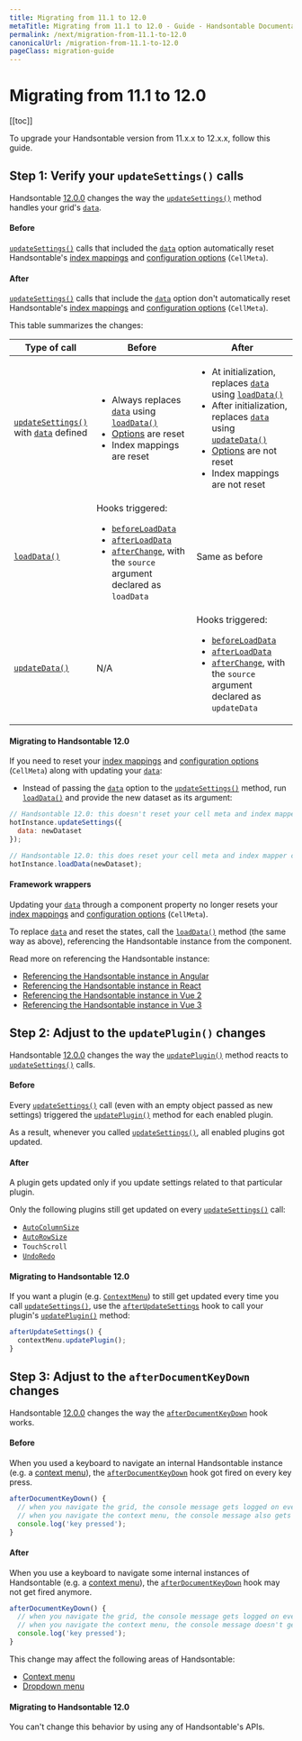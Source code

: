 ```yaml
---
title: Migrating from 11.1 to 12.0
metaTitle: Migrating from 11.1 to 12.0 - Guide - Handsontable Documentation
permalink: /next/migration-from-11.1-to-12.0
canonicalUrl: /migration-from-11.1-to-12.0
pageClass: migration-guide
---
```


# Migrating from 11.1 to 12.0

[[toc]]

To upgrade your Handsontable version from 11.x.x to 12.x.x, follow this guide.

## Step 1: Verify your `updateSettings()` calls

Handsontable [12.0.0](https://github.com/handsontable/handsontable/releases/tag/12.0.0) changes the way the [`updateSettings()`](@/api/core.md#updatesettings) method handles your grid's [`data`](@/api/options.md#data).

#### Before

[`updateSettings()`](@/api/core.md#updatesettings) calls that included the [`data`](@/api/options.md#data) option automatically reset Handsontable's [index mappings](@/api/indexmapper.md) and [configuration options](@/guides/getting-started/setting-options.md) (`CellMeta`).

#### After

[`updateSettings()`](@/api/core.md#updatesettings) calls that include the [`data`](@/api/options.md#data) option don't automatically reset Handsontable's [index mappings](@/api/indexmapper.md) and [configuration options](@/guides/getting-started/setting-options.md) (`CellMeta`).

This table summarizes the changes:

| Type of call                                                                                                                                  | Before                                                                                                                                                                                                                                               | After                                                                                                                                                                                                                                                                                                                                                                |
| --------------------------------------------------------------------------------------------------------------------------------------------- | ---------------------------------------------------------------------------------------------------------------------------------------------------------------------------------------------------------------------------------------------------- | -------------------------------------------------------------------------------------------------------------------------------------------------------------------------------------------------------------------------------------------------------------------------------------------------------------------------------------------------------------------- |
| <span style="white-space: nowrap;">[`updateSettings()`](@/api/core.md#updatesettings)</span><br> with [`data`](@/api/options.md#data) defined | <ul><li>Always replaces [`data`](@/api/options.md#data) using [`loadData()`](@/api/core.md#loaddata)</li><li>[Options](@/guides/getting-started/setting-options.md) are reset</li><li>Index mappings are reset</li></ul>                             | <ul><li>At initialization, replaces [`data`](@/api/options.md#data) using [`loadData()`](@/api/core.md#loaddata)</li><li>After initialization, replaces [`data`](@/api/options.md#data) using [`updateData()`](@/api/core.md#updatedata)</li><li>[Options](@/guides/getting-started/setting-options.md) are not reset</li><li>Index mappings are not reset</li></ul> |
| <span style="white-space: nowrap;">[`loadData()`](@/api/core.md#loaddata)</span>                                                              | Hooks triggered:<ul><li>[`beforeLoadData`](@/api/hooks.md#beforeloaddata)</li><li>[`afterLoadData`](@/api/hooks.md#afterloaddata)</li><li>[`afterChange`](@/api/hooks.md#afterchange), with the `source` argument declared as `loadData`</li></ul> | Same as before                                                                                                                                                                                                                                                                                                                                                       |
| <span style="white-space: nowrap;">[`updateData()`](@/api/core.md#updatedata)</span>                                                          | N/A                                                                                                                                                                                                                                                  | Hooks triggered:<ul><li>[`beforeLoadData`](@/api/hooks.md#beforeloaddata)</li><li>[`afterLoadData`](@/api/hooks.md#afterloaddata)</li><li>[`afterChange`](@/api/hooks.md#afterchange), with the `source` argument declared as `updateData`</li></ul>                                                                                                               |

#### Migrating to Handsontable 12.0

If you need to reset your [index mappings](@/api/indexmapper.md) and [configuration options](@/guides/getting-started/setting-options.md) (`CellMeta`) along with updating your [`data`](@/api/options.md#data):

- Instead of passing the [`data`](@/api/options.md#data) option to the [`updateSettings()`](@/api/core.md#updatesettings) method, run [`loadData()`](@/api/core.md#loadData) and provide the new dataset as its argument:
```js
// Handsontable 12.0: this doesn't reset your cell meta and index mapper configuration
hotInstance.updateSettings({
  data: newDataset
});

// Handsontable 12.0: this does reset your cell meta and index mapper configuration
hotInstance.loadData(newDataset);
```

#### Framework wrappers

Updating your [`data`](@/api/options.md#data) through a component property no longer resets your [index mappings](@/api/indexmapper.md) and [configuration options](@/guides/getting-started/setting-options.md) (`CellMeta`).

To replace [`data`](@/api/options.md#data) and reset the states, call the [`loadData()`](@/api/core.md#loadData) method (the same way as above), referencing the Handsontable instance from the component.

Read more on referencing the Handsontable instance:
- [Referencing the Handsontable instance in Angular](@/guides/integrate-with-angular/angular-hot-reference.md)
- [Referencing the Handsontable instance in React](@/guides/integrate-with-react/react-hot-reference.md)
- [Referencing the Handsontable instance in Vue 2](@/guides/integrate-with-vue/vue-hot-reference.md)
- [Referencing the Handsontable instance in Vue 3](@/guides/integrate-with-vue3/vue3-hot-reference.md)

## Step 2: Adjust to the `updatePlugin()` changes

Handsontable [12.0.0](https://github.com/handsontable/handsontable/releases/tag/12.0.0) changes the way the [`updatePlugin()`](@/api/autocolumnsize.md#updateplugin) method reacts to [`updateSettings()`](@/api/core.md#updatesettings) calls.

#### Before

Every [`updateSettings()`](@/api/core.md#updatesettings) call (even with an empty object passed as new settings) triggered 
the [`updatePlugin()`](@/api/autocolumnsize.md#updateplugin) method for each enabled plugin.

As a result, whenever you called [`updateSettings()`](@/api/core.md#updatesettings), all enabled plugins got updated.

#### After

A plugin gets updated only if you update settings related to that particular plugin.

Only the following plugins still get updated on every [`updateSettings()`](@/api/core.md#updatesettings) call:
  - [`AutoColumnSize`](@/api/autocolumnsize.md)
  - [`AutoRowSize`](@/api/autorowsize.md)
  - `TouchScroll`
  - [`UndoRedo`](@/api/undoredo.md)

#### Migrating to Handsontable 12.0

If you want a plugin (e.g. [`ContextMenu`](@/api/contextmenu.md)) to still get updated every time you call [`updateSettings()`](@/api/core.md#updatesettings), use the [`afterUpdateSettings`](@/api/hooks.md#afterupdatesettings) hook to call your plugin's [`updatePlugin()`](@/api/autocolumnsize.md#updateplugin) method:

```js
afterUpdateSettings() {
  contextMenu.updatePlugin();
}
```

## Step 3: Adjust to the `afterDocumentKeyDown` changes

Handsontable [12.0.0](https://github.com/handsontable/handsontable/releases/tag/12.0.0) changes the way the [`afterDocumentKeyDown`](@/api/hooks.md#afterdocumentkeydown) hook works.

#### Before

When you used a keyboard to navigate an internal Handsontable instance (e.g. a [context menu](@/guides/accessories-and-menus/context-menu.md)), the [`afterDocumentKeyDown`](@/api/hooks.md#afterdocumentkeydown) hook got fired on every key press.

```js
afterDocumentKeyDown() {
  // when you navigate the grid, the console message gets logged on every key press
  // when you navigate the context menu, the console message also gets logged on every key press
  console.log('key pressed');
}
```

#### After

When you use a keyboard to navigate some internal instances of Handsontable (e.g. a [context menu](@/guides/accessories-and-menus/context-menu.md)), the [`afterDocumentKeyDown`](@/api/hooks.md#afterdocumentkeydown) hook may not get fired anymore.

```js
afterDocumentKeyDown() {
  // when you navigate the grid, the console message gets logged on every key press
  // when you navigate the context menu, the console message doesn't get logged at all
  console.log('key pressed');
}
```

This change may affect the following areas of Handsontable:
- [Context menu](@/api/contextmenu.md)
- [Dropdown menu](@/api/dropdownmenu.md)

#### Migrating to Handsontable 12.0

You can't change this behavior by using any of Handsontable's APIs.
